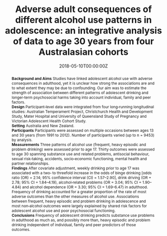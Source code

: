 ﻿---
abstract: "**Background and Aims**
Studies have linked adolescent alcohol use with adverse consequences in adulthood, yet it is unclear how strong the associations are and to what extent they may be due to confounding. Our aim was to estimate the strength of association between different patterns of adolescent drinking and longer‐term psychosocial harms taking into account individual, family and peer factors.
<br>**Design**
Participant‐level data were integrated from four long‐running longitudinal studies: Australian Temperament Project, Christchurch Health and Development Study, Mater Hospital and University of Queensland Study of Pregnancy and Victorian Adolescent Health Cohort Study.
<br>**Setting**
Australia and New Zealand.
<br>**Participants**
Participants were assessed on multiple occasions between ages 13 and 30 years (from 1991 to 2012). Number of participants varied (up to n = 9453) by analysis.
<br>**Measurements**
Three patterns of alcohol use (frequent, heavy episodic and problem drinking) were assessed prior to age 17. Thirty outcomes were assessed to age 30 spanning substance use and related problems, antisocial behaviour, sexual risk‐taking, accidents, socio‐economic functioning, mental health and partner relationships.
<br>**Findings**
After covariate adjustment, weekly drinking prior to age 17 was associated with a two‐ to threefold increase in the odds of binge drinking [odds ratio (OR) = 2.14; 95% confidence interval (CI) = 1.57–2.90], drink driving (OR = 2.78; 95% CI = 1.84–4.19), alcohol‐related problems (OR = 3.04; 95% CI = 1.90–4.84) and alcohol dependence (OR = 3.30; 95% CI = 1.69–6.47) in adulthood. Frequency of drinking accounted for a greater proportion of the rate of most adverse outcomes than the other measures of alcohol use. Associations between frequent, heavy episodic and problem drinking in adolescence and most non‐alcohol outcomes were largely explained by shared risk factors for adolescent alcohol use and poor psychosocial functioning.
<br>**Conclusions**
Frequency of adolescent drinking predicts substance use problems in adulthood as much as, and possibly more than, heavy episodic and problem drinking independent of individual, family and peer predictors of those outcomes."
authors:
- Edmund Silins
- L John Horwood
- Jake M Najman
- George C Patton
- John W Toumbourou
- Craig A. Olsson
- Delyse M Hutchinson
- Louisa Degenhardt
- David Fergusson
- Denise Becker
- Joseph M Boden
- Rohan Borschmann
- Maria Plotnikova
- George J Youssef
- Robert J Tait
- author
- Wayne D Hall
- Richard P Mattick
- for the Cannabis Cohorts Research Consortium
date: "2018-05-10T00:00:00Z"
doi: "10.1111/add.14263"
featured: false
image:
  caption: 'Image credit: [**The Right Step**]'
  focal_point: ""
  preview_only: false
projects: []
publication: 'Addiction 113(10)'
publication_short: ""
publication_types:
- "2"
publishDate: "2018-05-10T00:00:00Z"
summary: The associations of adolescent drinking and adult alcohol-related harms, from four longitudinal australian cohorts.
tags:
- Alcohol
- Adolescence
- Longitudinal cohort study
url_source: "https://onlinelibrary.wiley.com/doi/abs/10.1111/add.14263"
title: "Adverse adult consequences of different alcohol use patterns in adolescence: an integrative analysis of data to age 30 years from four Australasian cohorts"
---

